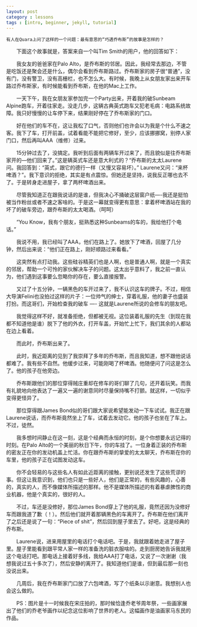 ```yaml
---
layout: post
category : lessons
tags : [intro, beginner, jekyll, tutorial]
---
```

	有人在Quara上问了这样的一个问题：最有意思的“巧遇乔布斯”的故事是怎样的？

　　下面这个故事就是，答案来自一个叫Tim Smith的用户，他的回答如下：

　　我女友的爸爸家在Palo Alto，是乔布斯的邻居。因此，我经常去那边，不管是吃饭还是聚会还是什么，偶尔会看到乔布斯路过。乔布斯家的房子很“普通”，没有门，没有警卫，没有高栅栏，也不怎么大。有时候，我晚上从女朋友家出来开车路过乔布斯家，有时候能看到乔布斯，在他的Mac上工作。

　　一天下午，我在女朋友家参加完一个Party出来，开着我的破Sunbeam Alpine跑车，开着往家走。没走几步，这辆古典英式跑车又犯老毛病：电路系统故障。我只好慢慢的让车停下来，结果刚好停在了乔布斯家的门口。

　　好在他们的车不在，这让我松了口气，否则他们也许会以为我是个什么不速之客。我下了车，打开前盖，试着看能不能把它修好，至少，应该挪挪窝，别停人家门口，然后再叫AAA（维修）过来。

　　15分钟过去了，没搞定。我听到后面有两辆车开过来了，而且貌似是往乔布斯家开的—他们回来了。”这是辆英式车还是意大利式的？“乔布斯的太太Laurene问。我回答到：“英式，跟它的德行一样（又慢又容易坏）。” Laurene又问：“来杯啤酒？”。我下意识的拒绝，其实是有点震惊。但她还是坚持，说我反正哪也去不了。于是转身走进屋子，拿了两杯啤酒出来。

　　尽管我知道正在跟我说话的是谁，但我决心不捅破这层窗户纸—-我还是挺怕被当作粉丝或者不速之客啥的。于是这一幕就变得更有意思：拿着杯啤酒站在我的坏了的破车旁边，跟乔布斯的太太喝酒。（呵呵）

　　“You Know，我有个朋友，挺熟悉这种Sunbeams的车的，我给他打个电话。”

　　我说不用，我已经叫了AAA，他们在路上了。她放下了啤酒，回屋了几分钟，然后出来说：“他们正在路上，刚好顺路过来看看。”

　　这突然有点打动我。这些硅谷精英们也是人啊，也是普通人啊，就是一个真实的邻居，帮助一个可怜的家伙解决车子的问题。这太出乎意料了，我之前一直认为，他们遇到这事要么忽略你的存在，要么直接报警。

　　又过了十五分钟，一辆黑色的车开过来了，我不认识这车的牌子。不过，相信大导演Felini也没拍过这样的片子：一位帅气的绅士，穿着礼服，他的妻子也盛装打扮。而这哥们，开始检查我的破车 —- 这就是Laurene所说的会修车的朋友吧。

　　我觉得这样不好，就准备拒绝，但都被无视。这位装着礼服的先生（到现在我都不知道他是谁）脱下了他的外衣，打开车盖，开始忙上忙下，我们其余的人都站在边上看着。

　　而此时，乔布斯出来了。

　　此时，我近距离的见到了我崇拜了多年的乔布斯，而且我知道，想不跟他说话都难了。我有些不自然。他缓步过来，可能刚喝了杯啤酒。他随便问了问这是怎么了。他的孩子在他旁边。

　　乔布斯跟他们的那位穿得贼庄重却在修车的哥们聊了几句，还开着玩笑。而我有礼貌地向他表达了一遍又一遍的谢意同时尽量保持嘴不打颤。就这样，一切似乎变得更怪异了。

　　那位穿得跟James Bond似的哥们跟大家说希望能发动一下车试试。我正在跟Laurene说话，而乔布斯竟然坐上了车，试着去发动它。他的孩子也坐在了车上。不过，徒然。

　　我多想时间静止在这一刻，这是个经典而永恒的时刻，是个你想要永远记得的时刻。在Palo Alto的一个美丽的秋日下午，你的车挂了。一位身着正装的乔布斯的密友正在你的发动机盖上忙活。你在跟乔布斯的挚爱的太太聊天，乔布斯在你的车里，他的孩子正在试图发动这车。

　　你不会轻易的与这些名人有如此近距离的接触，更别说还发生了这些荒谬的事。但这让我意识到，他们也只是一些好人，他们是正常的，有些风趣的，心善的，真实的人，而不像媒体所描述的那样。他不是媒体所描述的有着暴虐脾性的商业机器，他是个真实的，很好的人。

　　不过，车还是没修好，那位James Bond穿上了他的礼服，竟然还因为没修好车而跟我道了歉（！）。然后他们就开着那辆黑色的车离开了。乔布斯在他们离开了之后还是说了一句：“Piece of shit”，然后回到屋子里去了。好吧，这是经典的乔布斯。

　　Laurene说，进来用屋里的电话打个电话吧。于是，我就跟着她走进了屋子里。屋子里能看到跟平常人家一样的准备洗的脏衣服啥的。走到厨房她告诉我就用这个电话打吧。那电话上接着好多线，我给AAA打了电话，又说了一次谢谢（我想我说过五十多次了），然后安静的离开了。我知道他们是谁，但到最后那一刻也没说出来。

　　几周后，我在乔布斯家门口放了六包啤酒，写了个纸条以示谢意。我想别人也会这么做的。

　　PS：图片是十一时候我在宋庄拍的，那时候恰逢乔老爷周年祭，一些画家展出了他们的乔老爷画作以纪念这位影响了世界的老人。这幅画作是油画家马东民的作品。
